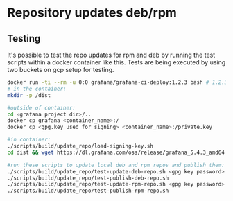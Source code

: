 # Repository updates deb/rpm



## Testing

It's possible to test the repo updates for rpm and deb by running the test scripts within a docker container like this. Tests are being executed by using two buckets on gcp setup for testing.

```bash
docker run -ti --rm -u 0:0 grafana/grafana-ci-deploy:1.2.3 bash # 1.2.3 is the newest image at the time of writing
# in the container:
mkdir -p /dist

#outside of container:
cd <grafana project dir>/..
docker cp grafana <container_name>:/
docker cp <gpg.key used for signing> <container_name>:/private.key

#in container:
./scripts/build/update_repo/load-signing-key.sh
cd dist && wget https://dl.grafana.com/oss/release/grafana_5.4.3_amd64.deb && wget https://dl.grafana.com/oss/release/grafana-5.4.3-1.x86_64.rpm && cd ..

#run these scripts to update local deb and rpm repos and publish them:
./scripts/build/update_repo/test-update-deb-repo.sh <gpg key password>
./scripts/build/update_repo/test-publish-deb-repo.sh
./scripts/build/update_repo/test-update-rpm-repo.sh <gpg key password>
./scripts/build/update_repo/test-publish-rpm-repo.sh

```
